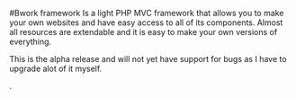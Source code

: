 #Bwork framework
Is a light PHP MVC framework that allows you to make your own websites and have easy access to all of its components. Almost all resources are extendable and it is easy to make your own versions of everything.

This is the alpha release and will not yet have support for bugs as I have to upgrade alot of it myself.

.
